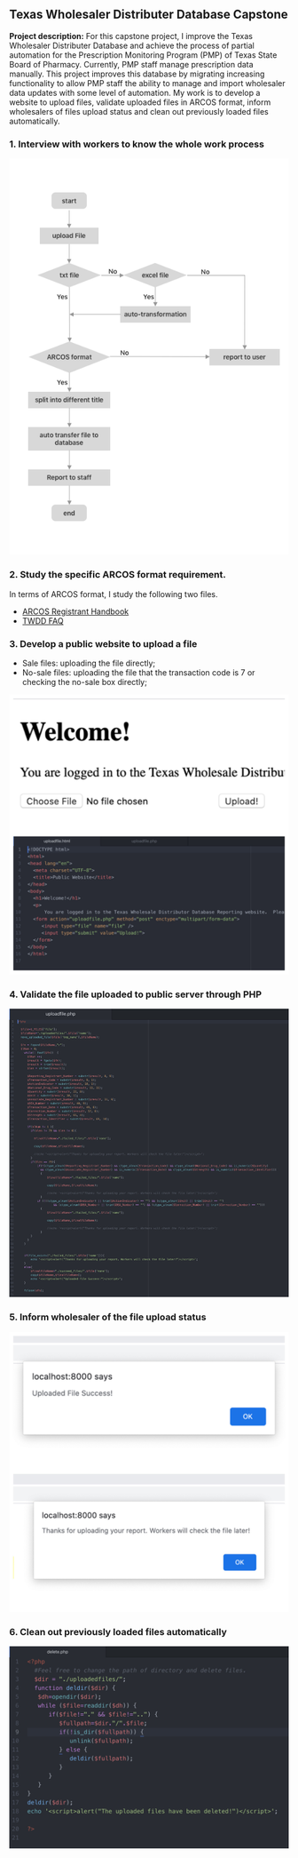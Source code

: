 ## Texas Wholesaler Distributer Database Capstone

**Project description:** For this capstone project, I improve the Texas Wholesaler Distributer Database and achieve the process of partial automation for the Prescription Monitoring Program (PMP) of Texas State Board of Pharmacy. Currently, PMP staff manage prescription data manually. This project improves this database by migrating increasing functionality to allow PMP staff the ability to manage and import wholesaler data updates with some level of automation. My work is to develop a website to upload files, validate uploaded files in ARCOS format, inform wholesalers of files upload status and clean out previously loaded files automatically. 

### 1. Interview with workers to know the whole work process

<img src="images/Flow chart.png?raw=true"/>


### 2. Study the specific ARCOS format requirement.

In terms of ARCOS format, I study the following two files.
* <a href="https://www.deadiversion.usdoj.gov/arcos/handbook/section5.htm">ARCOS Registrant Handbook</a>
* <a href= "pdf/TWDD FAQ.pdf">TWDD FAQ</a>

### 3. Develop a public website to upload a file
* Sale files: uploading the file directly; 
* No-sale files: uploading the file that the transaction code is 7 or checking the no-sale box directly;
<img src="images/3.jpg?raw=true"/>

### 4. Validate the file uploaded to public server through PHP 

<img src="images/4.jpg?raw=true"/>

### 5. Inform wholesaler of the file upload status 

<img src="images/5.jpg?raw=true"/>

### 6. Clean out previously loaded files automatically

<img src="images/delete files.png?raw=true"/>


